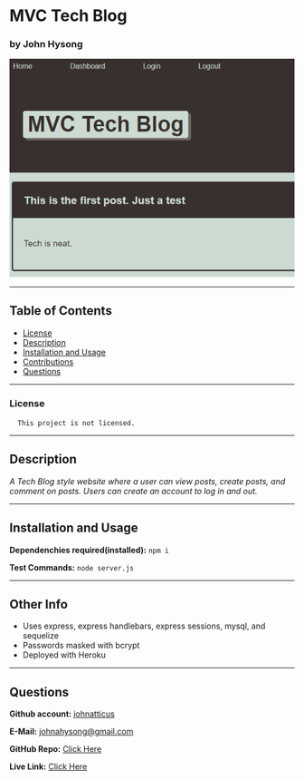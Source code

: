 
# MVC Tech Blog

### by John Hysong

![MVC Tech Blog](https://raw.githubusercontent.com/johnatticus/MVC-Tech-Blog/main/assets/images/screenshot.png)

---
## Table of Contents
  - [License](#license)
  - [Description](#description)
  - [Installation and Usage](#installation-and-usage)
  - [Contributions](#contributions)
  - [Questions](#questions)

---

### License
      
      This project is not licensed.


---  
## Description

*A Tech Blog style website where a user can view posts, create posts, and comment on posts.*
*Users can create an account to log in and out.*

 

---

## Installation and Usage

**Dependenchies required(installed):** `npm i`

**Test Commands:** `node server.js`

---

## Other Info

- Uses express, express handlebars, express sessions, mysql, and sequelize
- Passwords masked with bcrypt
- Deployed with Heroku

---

## Questions
**Github account:** [johnatticus](https://github.com/johnatticus)

**E-Mail:** [johnahysong@gmail.com](mailto:johnatticus)

**GitHub Repo:** [Click Here](https://github.com/johnatticus/MVC-Tech-Blog)

**Live Link:** [Click Here](https://guarded-mountain-91935.herokuapp.com/)

